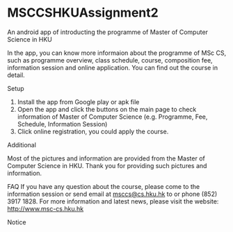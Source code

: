 # MSCCSHKUAssignment2
An android app of introducting the programme of Master of Computer Science in HKU

In the app, you can know more informaion about the programme of MSc CS, such as programme overview, class schedule, course, composition fee, information 
session and online application. You can find out the course in detail.




Setup
1. Install the app from Google play or apk file 
2. Open the app and click the buttons on the main page to check information of Master of Computer Science (e.g. Programme, Fee, Schedule, Information Session)
3. Click online registration, you could apply the course.



Additional

Most of the pictures and information are provided from the Master of Computer Science in HKU. Thank you for providing such pictures and information. 




FAQ
If you have any question about the course, please come to the information session or send email at msccs@cs.hku.hk to or phone (852) 3917 1828.
For more information and latest news, please visit the website: http://www.msc-cs.hku.hk


Notice
